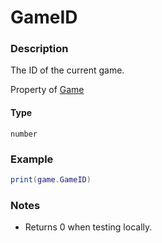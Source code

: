 # GameID
### Description
The ID of the current game.

Property of [Game](/classes/Game/)

#### Type
`number`

### Example
```lua
print(game.GameID)
```

### Notes
- Returns 0 when testing locally.